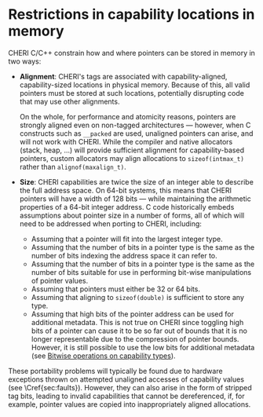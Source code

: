 # Restrictions in capability locations in memory
<!--
\label{sec:restricted-capability-locations}
-->

CHERI C/C++ constrain how and where pointers can be stored in memory in two
ways:

* **Alignment**: CHERI's tags are associated with capability-aligned,
  capability-sized locations in physical memory.
  Because of this, all valid pointers must be stored at such locations,
  potentially disrupting code that may use other alignments.

  On the whole, for performance and atomicity reasons, pointers are strongly
  aligned even on non-tagged architectures &mdash; however, when C constructs such
  as `__packed` are used, unaligned pointers can arise, and will not
  work with CHERI.
  While the compiler and native allocators (stack, heap, ...) will
  provide sufficient alignment for capability-based pointers, custom
  allocators may align allocations to `sizeof(intmax_t)` rather than
  `alignof(maxalign_t)`.

* **Size**: CHERI capabilities are twice the size of an integer able to
  describe the full address space.
  On 64-bit systems, this means that CHERI pointers will have a width of 128
  bits &mdash; while maintaining the arithmetic properties of a 64-bit integer
  address.
  C code historically embeds assumptions about pointer size in a number of forms,
  all of which will need to be addressed when porting to CHERI,
  including:

  * Assuming that a pointer will fit into the largest integer type.
  * Assuming that the number of bits in a pointer type is the same
    as the number of bits indexing the address space it can refer to.
  * Assuming that the number of bits in a pointer type is the same as the
    number of bits suitable for use in performing bit-wise manipulations of
    pointer values.
  * Assuming that pointers must either be 32 or 64 bits.
  * Assuming that aligning to `sizeof(double)` is sufficient to store any type.
  * Assuming that high bits of the pointer address can be used for
  additional metadata. This is not true on CHERI since toggling high bits of a
  pointer can cause it to be so far out of bounds that it is no longer representable
  due to the compression of pointer bounds. However, it is still possible to use
  the low bits for additional metadata (see [Bitwise operations on capability types](bitwise-operations.html)).

<!--
  \rwnote{Should there be more things in this list?}
-->

These portability problems will typically be found due to hardware exceptions
thrown on attempted unaligned accesses of capability values
(see \Cref{sec:faults}).
However, they can also arise in the form of stripped tag bits, leading to
invalid capabilities that cannot be dereferenced, if, for example, pointer
values are copied into inappropriately aligned allocations.
